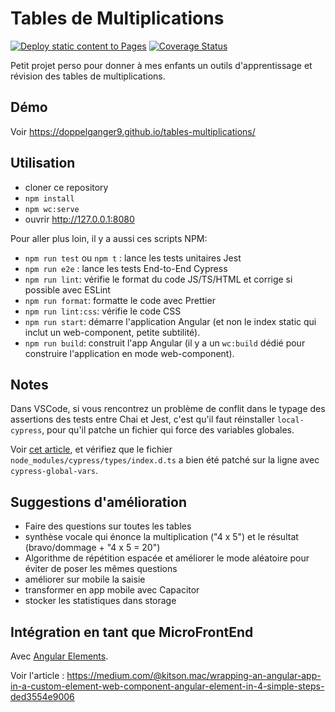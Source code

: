 # Tables de Multiplications

[![Deploy static content to Pages](https://github.com/doppelganger9/tables-multiplications/actions/workflows/static.yml/badge.svg)](https://github.com/doppelganger9/tables-multiplications/actions/workflows/static.yml) [![Coverage Status](https://coveralls.io/repos/github/doppelganger9/tables-multiplications/badge.svg?branch=main)](https://coveralls.io/github/doppelganger9/tables-multiplications?branch=main)

Petit projet perso pour donner à mes enfants un outils d'apprentissage et révision des tables de multiplications.

## Démo

Voir https://doppelganger9.github.io/tables-multiplications/

## Utilisation

- cloner ce repository
- `npm install`
- `npm wc:serve`
- ouvrir http://127.0.0.1:8080

Pour aller plus loin, il y a aussi ces scripts NPM:

- `npm run test` ou `npm t` : lance les tests unitaires Jest
- `npm run e2e` : lance les tests End-to-End Cypress
- `npm run lint`: vérifie le format du code JS/TS/HTML et corrige si possible avec ESLint
- `npm run format`: formatte le code avec Prettier
- `npm run lint:css`: vérifie le code CSS
- `npm run start`: démarre l'application Angular (et non le index static qui inclut un web-component, petite subtilité).
- `npm run build`: construit l'app Angular (il y a un `wc:build` dédié pour construire l'application en mode web-component).

## Notes

Dans VSCode, si vous rencontrez un problème de conflit dans le typage des assertions des tests entre Chai et Jest, c'est qu'il faut réinstaller `local-cypress`, pour qu'il patche un fichier qui force des variables globales.

Voir [cet article](https://glebbahmutov.com/blog/local-cypress/), et vérifiez que le fichier `node_modules/cypress/types/index.d.ts` a bien été patché sur la ligne avec `cypress-global-vars`.

## Suggestions d'amélioration

- Faire des questions sur toutes les tables
- synthèse vocale qui énonce la multiplication ("4 x 5") et le résultat (bravo/dommage + "4 x 5 = 20")
- Algorithme de répétition espacée et améliorer le mode aléatoire pour éviter de poser les mêmes questions
- améliorer sur mobile la saisie
- transformer en app mobile avec Capacitor
- stocker les statistiques dans storage

## Intégration en tant que MicroFrontEnd

Avec [Angular Elements](https://angular.io/guide/elements).

Voir l'article : https://medium.com/@kitson.mac/wrapping-an-angular-app-in-a-custom-element-web-component-angular-element-in-4-simple-steps-ded3554e9006
